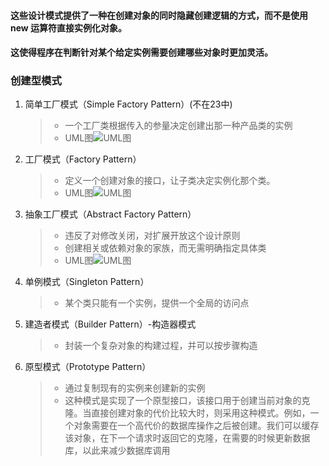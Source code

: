 #### 这些设计模式提供了一种在创建对象的同时隐藏创建逻辑的方式，而不是使用 new 运算符直接实例化对象。
#### 这使得程序在判断针对某个给定实例需要创建哪些对象时更加灵活。

### 创建型模式
1. 简单工厂模式（Simple Factory Pattern）(不在23中)
    > * 一个工厂类根据传入的参量决定创建出那一种产品类的实例
    > * UML图![UML图](https://timgsa.baidu.com/timg?image&quality=80&size=b9999_10000&sec=1551963188999&di=0d1e5df300e429549d2a272b3599ad1d&imgtype=jpg&src=http%3A%2F%2Fimg4.imgtn.bdimg.com%2Fit%2Fu%3D2067476079%2C1796698802%26fm%3D214%26gp%3D0.jpg)
2. 工厂模式（Factory Pattern）
    > * 定义一个创建对象的接口，让子类决定实例化那个类。
    > * UML图![UML图](https://images2017.cnblogs.com/blog/401339/201709/401339-20170929204041684-1520979160.png)
3. 抽象工厂模式（Abstract Factory Pattern）
    > * 违反了对修改关闭，对扩展开放这个设计原则
    > * 创建相关或依赖对象的家族，而无需明确指定具体类
    > * UML图![UML图](http://www.runoob.com/wp-content/uploads/2018/07/1530601916-7298-DP-AbstractFactory.png)
4. 单例模式（Singleton Pattern）
    > * 某个类只能有一个实例，提供一个全局的访问点
5. 建造者模式（Builder Pattern）-构造器模式
    > * 封装一个复杂对象的构建过程，并可以按步骤构造
6. 原型模式（Prototype Pattern）
    > * 通过复制现有的实例来创建新的实例
    > * 这种模式是实现了一个原型接口，该接口用于创建当前对象的克隆。当直接创建对象的代价比较大时，则采用这种模式。例如，一个对象需要在一个高代价的数据库操作之后被创建。我们可以缓存该对象，在下一个请求时返回它的克隆，在需要的时候更新数据库，以此来减少数据库调用
